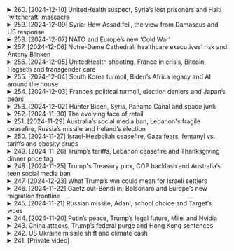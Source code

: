 <details>
<summary>260. [2024-12-10] UnitedHealth suspect, Syria’s lost prisoners and Haiti 'witchcraft' massacre</summary><br>

<a href="https://www.youtube.com/watch?v=_9cU-sRh6wg" target="_blank">
    <img src="https://img.youtube.com/vi/_9cU-sRh6wg/maxresdefault.jpg" 
        alt="[Youtube]" width="200">
</a>

# UnitedHealth suspect, Syria’s lost prisoners and Haiti 'witchcraft' massacre

### 1. **美國記者Austin Tice的最新動向**
   - 美國官員正在努力查明被俘12年的記者的下落。
   - 尚未有進一步的具體信息公開。

---

### 2. **敘利亞巴爾扎 prison 的解放**
   - 在敘利亞政府倒臺後，大量囚犯獲釋。
   - 家屬和.activists正在搜尋文檔以尋找失蹤親人的記錄。
   - 盧安防_worker們破壞牆壁和地板，尋找可能的隱藏牢房。
   - 很多囚犯身心健康狀況惡化，且文檔散失可能影響司法進展。

---

### 3. **以色列在敘利亞邊境的軍事行動**
   - 有報導稱以色列軍隊進入敘利亞16英裏範圍內。
   - 敘利亞政府否認此指控。
   - 此事件或與之前的空襲行動有關。

---

### 4. **海地Cite Soleil的暴力事件**
   - 本週末發生了針對貧民窟居民的大規模殺戮，已導致數百人死亡。
   - 暴力疑似由gang leader Monel Miko Felix指使，因其兒子病情惡化而針對巫師社區。
   - 第一批遇害者數量約為50人，第二批則是在其子病逝後增加的報復殺戮。
   - Miko Felix據稱與海地臭名昭著的黑手黨Jimmy "Barbecue" Champagne有淵源。

---

### 5. **Google在量子計算領域的突破**
   - Google聲稱已解決下一代芯片的量子計算挑戰，耗時僅5分鐘。
   - 相比之下， classical computer需耗費超過宇宙歷史時間完成相同任務。

---

### 6. **記者Austin Tice案件的最新進展**
   - 美國政府正在調查其在敘利亞被扣押的情況。
   - 具體下落尚未公開。

---

### 7. **海地犯罪問題的背景分析**
   - Cite Soleil貧民窟居民長期受到gang控制，連通訊工具使用受限。
   - Miko Felix以其殘酷手段和對Cite Soleil的控制而聞名。
</details>

<details>
<summary>259. [2024-12-09] Syria: How Assad fell, the view from Damascus and US response</summary><br>

<a href="https://www.youtube.com/watch?v=TjJ2RYgGPFY" target="_blank">
    <img src="https://img.youtube.com/vi/TjJ2RYgGPFY/maxresdefault.jpg" 
        alt="[Youtube]" width="200">
</a>

# Syria: How Assad fell, the view from Damascus and US response

### 總覽
- **時間與地點**：2023年12月9日，R's World News節目報道。
- **主持人**：Tara Oaks。
- **主要內容**：
  - **敘利亞局勢**：叛軍.advance導致敍利亞政府倒臺，阿薩德家族五十年統治終結。
  - **國際反應**：美國及盟友的應對策略，包括在東敘利亞的900名美軍 troop動向。
  - **其他熱點**：南韓、臺灣、烏俄局勢等。

### 叛軍.advance與敘利亞政局
- **叛軍進展**：主要叛軍集團成功推翻阿薩德政府，導致其家族五十年的統治終結。
- **國際視野**：
  - **美國立場**：拜登政府對是否介入敘利亞 internals持保留態度，目前無意撤離東敘利亞的900名美軍。
  - **未來挑戰**：特朗普上任後可能採取「不幹涉」政策，但屆時或面對不同意見。

### 國際與地緣政治
- **南韓情勢**：尹錫悅因彈劾案被禁止出境，面臨辭職壓力。
- **臺灣動態**：因中國增兵，臺灣提升戒備級別，預計將進行新一輪軍演。
- **烏俄局勢**：特朗普在巴黎會晤澤連斯基後，呼籲立即停火並展開談判。

### 經濟與市場反應
- **油市反應**：
  - 油價小幅上漲，主因敘利亞政變的 geopolitical 風險。
  - 上漲受限於2025年 weak demand 展望、沙特阿拉伯 price reductions 及 OPEC+ 產量削減延期。

### 其他重大事件
- **法律訴訟**：Jay-Z被控涉嫌性侵，當事人已否認指控，稱為原告律師的敲詐企圖。
- **氣候問題**：2023年將是人類記錄以來最熱一年，極高溫預計持續至2025年初。

### 總結
R's World News節目報導了多個熱點話題，包括敘利亞政變、國際局勢、經濟市場反應及其他重大事件。
</details>

<details>
<summary>258. [2024-12-07] NATO and Europe’s new ‘Cold War’</summary><br>

<a href="https://www.youtube.com/watch?v=J2CShJTHz5s" target="_blank">
    <img src="https://img.youtube.com/vi/J2CShJTHz5s/maxresdefault.jpg" 
        alt="[Youtube]" width="200">
</a>

# NATO and Europe’s new ‘Cold War’

### 1. 新冷戰的來臨  
- 近期討論熱點集中在新冷戰的到來，俄羅斯和西方國家的對抗加劇。  
- 軍事、心理戰、情報活動等多方面壓力增加，讓人回憶起20世紀80年代的冷戰氛圍。  

### 2. 軍事威脅升級  
- 俄羅斯展示了包括**伊斯坎德爾（Oarsnik）**飛彈在內的軍事能力，對 NATO 的防空系統構成挑戰。  
- 前蘇聯國家如波蘭和德國的空防系統存在漏洞，顯示 NATO 在面對_PEER/adversary_時的能力不足。  

### 3. NATO 軍事準備不足  
- 多數 NATO 成員國在冷戰後削減軍備，導致防空能力下降。  
- 德國等國家雖然訂購 Patriot 防空系統，但交付時間 lengthy，無法立即提升防禦力。  

### 4. 民眾防護措施的匱乏  
- 多數城市缺乏 sirens 等基本防護設施，警告系統可能在戰時失效。  
- 追問是否具備足夠的避難空間和應急方案，凸顯民眾對未來-war 的擔憂。  

### 5. 歷史與現實的對比  
- 冷戰後 década 多數 NATO 成員鬆懈防禦，認為俄羅斯不再構成existential威脅。  
- 2022年俄羅斯入侵烏克蘭促使 NATO 需要重新評估並提升軍事能力。  

### 6. 情報與心理戰的挑戰  
- 俄羅斯利用情報活動、網路攻擊和心理戰對西方國家施加壓力。  
- 次級冷戰氛圍中，信息不透明和敵意行動使局勢更加緊張。  

### 7. 歷史背景與當前局勢  
- 將當前情勢與20世紀80年代的冷戰相比擬，認為當下局勢甚至更為「熱烈」。  
- 經濟、軍事和政治多方面對抗加劇，使新冷戰形勢更加複雜化。  

### 8. 多邊組織的挑戰  
- 歷史上的arms control treaties（如INF條約）崩解，顯示國際關係脆弱性。  
- NATO 成員之間在軍事準備和戰略觀上存在分歧，影響集體防禦能力。
</details>

<details>
<summary>257. [2024-12-06] Notre-Dame Cathedral, healthcare executives’ risk and Antony Blinken</summary><br>

<a href="https://www.youtube.com/watch?v=Umu2Pp9us5E" target="_blank">
    <img src="https://img.youtube.com/vi/Umu2Pp9us5E/maxresdefault.jpg" 
        alt="[Youtube]" width="200">
</a>

# Notre-Dame Cathedral, healthcare executives’ risk and Antony Blinken

### 文章要點整理

#### 1. **以色列-巴勒斯坦衝突**
- 美國.Secretary Antony Blinken 表示，他承認自己在任內為結束以色列和巴勒斯坦的暴力衝突做出了最大努力。
- 他強調目前焦點是盡快結束加沙地帶的苦難，並防止類似10月7日的悲劇重演。
- Blinken 面臨來自Palestinian示威者的壓力，被批評為「加沙屠夫」。

#### 2. **自由貿易協定**
- 歐盟、南美Mercosur blocks 和澳大利亞預計將宣布達成_Free Trade Agreement_，涉及超過7億人口的市場。
- 經濟學家估計該協議每年可消除近50億美元的關稅。
- 但歐洲農民表示反對，擔心廉價的南美農產品湧入。

#### 3. **美國外交交接**
- Blinken 出席了他的最後一場NATO會議，準備將職責移交給特朗普政府。
- 他強調希望讓接任者「即插即用」，以確保政策連續性。
- Blinken 表示不會評論特朗普政府對烏克蘭的政策，只關注移交最強大的外交工具。

#### 4. **以色列政策爭議**
- Blinken 成為喬拜登政府的伊斯蘭政策代言人，經常遭受Palestinian支持者的抗議。
- 他在聽證會上遭遇圍堵，被批評「屠殺加沙」。
- 其外交努力受到質疑，但強調將焦點放在化解衝突而非政治辯論。

#### 5. ** Podcast 推薦**
- 本週末推薦收聽特別節目《北約未來風險》，探討歐洲對俄羅斯侵略的戒備心理。
- 該節目明日上線，可在各主流播客平臺收聽。

---

### 總結
本文圍繞Blinken外交政策、自由貿易協定、中東衝突等焦點展開，強調關鍵人物的職責移交和國際關係的複雜性。
</details>

<details>
<summary>256. [2024-12-05] UnitedHealth shooting, France in crisis, Bitcoin, Hegseth and transgender care</summary><br>

<a href="https://www.youtube.com/watch?v=-Cs4O6uoolg" target="_blank">
    <img src="https://img.youtube.com/vi/-Cs4O6uoolg/maxresdefault.jpg" 
        alt="[Youtube]" width="200">
</a>

# UnitedHealth shooting, France in crisis, Bitcoin, Hegseth and transgender care

# 每日新聞要點

## 國際新聞

### 美國國防部人選面臨質疑  
- **彼得·赫格蒂**（Pete Hegseth）被提名爲美國國防部領導人，但因個人和職業生活的指控受到國會關注。  
  - 報道稱他存在酗酒問題、對女性的待遇不當以及可能的資金 misuse。  
  - 赫格蒂在採訪中否認有飲酒問題，並承諾若獲任命將不會在任內飲酒。  

### 司法部門關注性別認同醫療政策  
- **美國最高法院**聽取了關于田納西州禁止爲18歲以下 transgender 個人提供變性醫療服務的法律（SB1）的辯論。  
  - 法院傾向於支持該禁令，認爲其符合憲法中的平等保護條款，並強調各州有權保護公民健康。  
  - 反對者認爲該法律歧視 trans 性別羣體，舉例指出允許男孩使用 puberty blockers 來延緩發育，卻禁止女孩使用同類藥物。  

## 商業與科技

### 中國調整出口策略應對歐盟法規  
- **中國汽車製造商**轉向生產 hybrid 車輛，以規避歐盟對純電動車的關稅政策。  
  - 歐盟的電動車輛關稅不適用於混合動力車，此舉被視爲中國在歐洲市場的一項戰略調整。  

## 政治與法律

### 美國證券交易委員會人事變動引發關注  
- **加裏·詹迪爾**（Gary Gensler）作爲現任 SEC 主席因對加密貨幣行業的嚴格監管而備受批評。  
  - 唐納德·特朗普提名的接任者**保羅·阿勒託**（Paul Althoff）被認爲是對加密貨幣持支持態度的人物，這與現行政策形成鮮明對比。  

## 其他新聞

### 每日推薦閱讀  
- 推薦閱讀關於中國在歐洲市場轉向 hybrid 車輛的報道，並建議收聽《Reuters Econ World Podcast》以深入了解電動汽車電池的相關話題。  

---

以上爲今日主要新聞要點，如需獲取更多詳細信息，請訪問 reuters.com 或 Reuters 應用程序。
</details>

<details>
<summary>255. [2024-12-04] South Korea turmoil, Biden’s Africa legacy and AI around the house</summary><br>

<a href="https://www.youtube.com/watch?v=RP6IB9DD-CA" target="_blank">
    <img src="https://img.youtube.com/vi/RP6IB9DD-CA/maxresdefault.jpg" 
        alt="[Youtube]" width="200">
</a>

# South Korea turmoil, Biden’s Africa legacy and AI around the house

# 每日新聞摘要（日期：2024年1月3日）

## 一、國際政治與外交

### 1. 美中關係：  
美國禁止出口關鍵軍用礦物質給中國，包括鎵、鍺和石墨等，這些材料用於半導體、紅外技術及電動汽車電池等領域。此舉是對中國芯片產業限制的進一步升級。

### 2. 非洲政策：  
拜登總統完成對撒哈拉以南非洲地區的首次訪問，旨在加強與非洲國家的經濟聯繫，並展示美國對該地區的承諾。重點包括推動橫貫非洲大陸的鐵路走廊項目，以促進關鍵礦產資源的出口。

## 二、科技發展

### 1. 人工智能與機器人技術：  
- 挪威一家公司推出名爲「Neo」的AI人形機器人，初期應用於家庭清潔和日常事務，未來可能具備提供陪伴及遠程訪問功能。
- 特斯拉首席執行官馬斯克預計，到2040年全球將有100億臺人形機器人，包括特斯拉的Optimus。

## 三、經濟與貿易

### 1. 中國經濟影響：  
中國在非洲的基礎設施投資面臨美國競爭。拜登政府通過鐵路項目等大型計劃，試圖削弱中國在非洲的影響。

## 四、軍事動態

### 1. 中東局勢：  
以色列與阿拉伯國家關係持續緊張，特別是在也門和敘利亞等地的影響力爭奪中，地區穩定受到威脅。

## 五、能源與環境

### 1. 可再生能源：  
美國推動非洲鐵路項目不僅關乎經濟合作，還涉及將非洲豐富的礦產資源用於清潔能源技術的發展，以支持全球綠色轉型。
</details>

<details>
<summary>254. [2024-12-03] France’s political turmoil, election deniers and Japan’s bears</summary><br>

<a href="https://www.youtube.com/watch?v=I--DiHWCGAI" target="_blank">
    <img src="https://img.youtube.com/vi/I--DiHWCGAI/maxresdefault.jpg" 
        alt="[Youtube]" width="200">
</a>

# France’s political turmoil, election deniers and Japan’s bears

### 小節 1: 美國政治動向

- **喬·拜登總統宣布提名託尼·霍恩為新任駐澳大使**  
  - 託尼·霍恩目前擔任美國貿易代表，若提名獲得 confirmation，他將接替已退休的 Марио·阿rosseh。
  - 此人事變動將影響美澳 trade relations 和 regional diplomacy。

- **共和黨批評拜登政府對烏克蘭戰爭的處理**  
  - 共和黨成員強調美國 aid to Ukraine 的速度和規模不夠，並呼籲更 aggressive 的行動。
  - 這些批評可能加劇國內政治對峙，並影響美歐關係。

### 小節 2: 國際 Relations

- **俄羅斯總統弗拉基米爾·普京訪問埃及**  
  - 主要議題包括討論烏克蘭戰爭、能源合作和糧食安全。
  - 此訪問旨在強化雙邊 ties，並探索在能源和農業領域的合作機會。

### 小節 3: 經濟與金融

- **美聯儲宣布加息以應對通脹**  
  - 利率上調將影響房貸、信貸和其他貸款利率，可能抑制消費支出。
  - 此舉旨在控制通脹，但可能會影響經濟 growth。

### 小節 4: 科技與創新

- **OpenAI 推出新語言模型 GPT-5**  
  - 新模型在自然 language processing 和生成能力上有顯著提升。
  - 預期將推動 artificial intelligence 在各行業的應用，並可能顛覆現有產業模式。

### 小節 5: 社會與文化

- **洛杉磯宣布將建넜大橋連接聖塔莫尼卡和南灣**  
  - 此項基礎設施計劃旨在緩解交通 congestion 和促進 regional development。
  - 項目預計耗資數十億美元，將創造大量就業機會。

### 小節 6: 環境與能源

- **聯合國氣候峯會在巴黎召開**  
  - 各國代表討論如何加速向可再生能源轉型並削減碳排放。
  - 峯會將制定新的 climate action targets，以應對全球暖化挑戰。

### 小節 7: 公共衛生

- **世界衛生組織宣布新冠疫情仍為國際關注的Public Health Emergency**  
  - 此決定將影響各國的防疫措施和旅行限制。
  - 主要原因是新變異株的出現和部分地區疫苗覆蓋率不足。

### 小節 8: 教育與科技

- **教育部推出全國統一的數位學習平臺**  
  - 平臺將提供線上課程、資源和測評，旨在提升教育 accessibility 和 quality。
  - 項目預計惠及數百萬學生，並促進教育 equity。

### 小節 9: 法律與政策

- **最高法院裁定州政府可限制槍支法規**  
  - 此裁決將影響各州的 gun control laws，可能導致更多松綁措施。
  - 反對者擔心此舉會增加槍支暴力，支持者則強調州權。

### 小節 10: 運輸與инфраструктура

- **拜登政府宣布投資500億美元於國家鐵路網現代化**  
  - 此項計劃將改善貨物運輸和 passenger service。
  - 項目預計創造超過20萬個就業機會，並提振 regional economies.

### 小節 11: 科技與安全

- **美國通訊公司宣布推出5G網路**  
  - 新網路將提供更快的上網速度和更可靠的連接。
  - 預期將推動智慧城市、物聯網和自動駕駛技術的發展。
</details>

<details>
<summary>253. [2024-12-02] Hunter Biden, Syria, Panama Canal and space junk</summary><br>

<a href="https://www.youtube.com/watch?v=TeXBk1gc0dg" target="_blank">
    <img src="https://img.youtube.com/vi/TeXBk1gc0dg/maxresdefault.jpg" 
        alt="[Youtube]" width="200">
</a>

# Hunter Biden, Syria, Panama Canal and space junk

### 文章要點整理

#### 1. 中美科技競爭
- **半導體產業**：美國政府限制對華芯片出口，影響全球半導體供應鏈。
- **太空探索**：SpaceX星鏈計劃在低地球軌道部署大量衛星，引發 congestion 和 collision 風險。
- **人工智能**：中美在AI領域的競爭加劇，影響科技生態平衡。

#### 2. 臺灣政治局勢
- **民進黨政策**：民進黨政府推行「臺獨」路線，挑釁大陸紅線。
- **國際支持**：部分國家對臺灣軍事支持增加，引發地區緊張。
- **選舉影響**：九合一選舉結果或改變臺灣政治格局。

#### 3. 中東局勢
- **伊朗核談判**：伊核談判僵局持續，地緣政治風險升級。
- **以色列行動**：以色列空襲敘利亞和黎巴嫩，地區衝突加劇。
- **石油市場**：中東地緣政治 instability 影響全球油價。

#### 4. 氣候變化
- **聯合國會議**：氣候峯會呼籲全球合作，但進展有限。
- **可再生能源**：多國增加可再生能源投資，減緩氣候變化。
- **災害影響**：極端天氣事件增多，需加強應對措施。

#### 5. 全球經濟
- **美債影響**：美債收益率上漲影響全球金融市場。
- **通脹壓力**：多國面臨高通脀和加息壓力。
- **貿易流動**：全球供應鏈瓶頸持續影響貿易流量。

#### 6. 科技創新
- **人工智慧**：AI技術快速發展，引發倫理和隱私爭議。
- **生物科技**：基因編輯和精準醫療取得進展。
- **量子computing**：量子計算研究突破，改變未來科技格局。

#### 7. 國內政策
- **經濟措施**：政府推出新的減稅和補貼政策刺激經濟。
- **教育改革**：教育體制改革試行，提升教育質量。
- **環保政策**：加強環境保護政策，推進綠色發展。

#### 8. 文化與生活方式
- **飲食文化**：日本清酒被列入世界非物質文化遺產，提升國際知名度。
- **健康趨勢**：健康管理APP和智能穿戴設備普及，改變生活習慣。
- **旅遊市場**：受疫情影響，全球旅遊市場恢復緩慢。

#### 9. 社會問題
- **貧富差距**：全球貧富差距加大，引發社會不滿。
- **移民潮**：歐洲國家面臨大量非法移民壓力。
- **犯罪問題**：城市犯罪率上升，需加強治安措施。

#### 10. 科技與環境
- **可再生能源**：多國增加太陽能、風能等可再生能源投資。
- **環保技術**：環保科技創新助力減污和資源循環利用。
- **氣候變化適應**：城市和國家加強對氣候變化的適應能力。
</details>

<details>
<summary>252. [2024-11-30] The evolving face of retail</summary><br>

<a href="https://www.youtube.com/watch?v=yN5dznPp5g8" target="_blank">
    <img src="https://img.youtube.com/vi/yN5dznPp5g8/maxresdefault.jpg" 
        alt="[Youtube]" width="200">
</a>

# The evolving face of retail

### 重點整理

#### 1. 零售業趨勢分析
- **消費者行爲變化**：零售業正在經歷快速變化，消費者行爲和偏好不斷調整。
- **全球貿易政策影響**：特朗普的關稅政策對供應鏈布局產生重大影響，促使企業轉向近岸外包（Near Shoring）。

#### 2. 供應鏈策略調整
- **近岸外包趨勢**：大型零售商如沃爾瑪和塔吉特正在減少對中國等遠shore地區的依賴，轉而選擇印度、巴基斯坦、孟加拉國及墨西哥等地。
- **複雜性挑戰**：全球化導致的複雜供應鏈使得脫離某些關鍵生產地變得困難且成本高昂。

#### 3. 貿易政策與關稅影響
- **特朗普關稅威脅**：零售商對潛在的新關稅表示擔憂，可能進一步推動產品價格上漲。
- **DOMNode閾值影響**：價值低於800美元的商品可能享有貿易豁免，這爲小型企業提供了靈活性。

#### 4. 消費者應對策略
- **節儉購物建議**：鑑於未來幾年可能的價格上漲，建議消費者提前規劃 holiday shopping 清單，儲備必需品。

#### 5. 可持續時尚與轉售市場
- **轉售市場的興起**：在線轉售平臺的普及使購買二手商品變得更爲便捷和流行，尤其在服裝領域。
- **快時尚品牌的響應**：許多快時尚品牌已推出自家的轉售平臺，以適應循環經濟的趨勢。

#### 6. 零售業未來展望
- **觀察重點**：
  - 貿易政策與關稅對假日購物的影響。
  - 轉售市場的持續增長及其對傳統零售業的衝擊。
  - 全球供應鏈的進一步調整和優化。
</details>

<details>
<summary>251. [2024-11-29] Australia’s social media ban, Lebanon's fragile ceasefire, Russia’s missile and Ireland’s election</summary><br>

<a href="https://www.youtube.com/watch?v=VVKKnWXoMxY" target="_blank">
    <img src="https://img.youtube.com/vi/VVKKnWXoMxY/maxresdefault.jpg" 
        alt="[Youtube]" width="200">
</a>

# Australia’s social media ban, Lebanon's fragile ceasefire, Russia’s missile and Ireland’s election

### 總覽
本文涵蓋了多個不同主題的新聞與事件更新，涉及政治、經濟、娛樂和科技等領域。

---

### 1. 政治與政府動態
- **南韓音樂產業糾紛**  
  - 南韓最大的音樂廠牌HYBE股價受挫，跌幅達7%，原因是旗下女團NEW Jeans宣布與該公司解約。這在業界屬於罕見事件，因通常藝人簽約期限較長且條款嚴格。
  - HYBE為多個頂級歌手和樂團提供支持，包括 BTS。

- **愛爾蘭政情**  
  - 愛爾蘭的選情顯示出與其他西方民主國家不同的趨勢， opinion polls 預示執政的中右翼政黨可能成功連任。
  - 與其他國家相比，愛爾蘭政府在公共財政上具備較大的 flexibility，實施了多項補貼和津貼政策以應對生活成本上升，這有助於平息選民不滿。

---

### 2. 經濟與市場動態
- **南韓股市震盪**  
  - HYBE股價大跌7%，反映了市場對該公司的未來前景的擔憂，特別是其核心藝人可能不再使用該品牌名稱。

- **美國經濟展望**  
  - 文章提及即將上任的新總統唐納德·特朗普，探討了其任內的物價走勢。具體內容可在Reuters Podcast中找到。

---

### 3. 文化與娛樂
- **K-pop 組合動向**  
  - NEW Jeans宣布與HYBE解約，並考慮不再使用バンド名稱。此決定可能引發法律糾紛。
  - 據悉，該組合計劃於明年發布新作品。

- **紐約 Macy's 謝恩巡遊**  
  - 文章推薦了Macy's 第98屆感恩節巡遊的精彩回顧，提供了照片和報導連結。

---

### 4. 科技與創新
- **俄羅斯武裝部隊的軍事科技**  
  - 俄羅斯總統普京展示了新型導彈系統，並舉辦了新聞發布會。此行動被認為是該武器嚇阻能力的展示。
  - 儘管該武器的成本高昂，但目前尚不清楚其具體破壞力。

---

### 5. 芸術與文化活動
- **紐約 Macy's 巡遊**  
  - 文章提及Macy's 謝恩巡遊的熱鬧場面，並附上了相關報導和圖片連結。
  - 推薦此內容以延續節日氛圍。

---

### 總結
本文提供了多個領域的新聞簡報，涵蓋了政治、經濟、娛樂和科技等主題。內容客觀且正式，適合用於ニュース要約或進一步研究。
</details>

<details>
<summary>250. [2024-11-27] Israel-Hezbollah ceasefire, Gaza fears, fentanyl vs. tariffs and obesity drugs</summary><br>

<a href="https://www.youtube.com/watch?v=0Cew-3myUX0" target="_blank">
    <img src="https://img.youtube.com/vi/0Cew-3myUX0/maxresdefault.jpg" 
        alt="[Youtube]" width="200">
</a>

# Israel-Hezbollah ceasefire, Gaza fears, fentanyl vs. tariffs and obesity drugs

### 中文翻譯及整理

#### 小節一：美國擴展 Medicare 和 Medicaid 覆蓋範圍至抗肥胖藥物
- **提案內容**：
  - 美國總統喬·拜登提出將 Medicare 和 Medicaid 的覆蓋範圍擴大，涵蓋抗肥胖症藥物（如 OIC wovi 和 Manjaro）。
  - 目前 Medicare 只承保因其他疾病導致肥胖的人士使用此類藥物，此次提案則允許純粹為治療肥胖症而使用這些藥物。

- **影響及考量**：
  - 提案將使數百萬美國人更容易負擔得起這些昂貴的 GLP1 藥物。
  - 短期內政府將承擔更多開支，但長期來看可減少糖尿病和心血管疾病等並發症的醫療支出。

- **未來挑戰**：
  - 此規則需等到 2026 年才會正式實施，並需獲得特朗普 administración 的批准。
  - 網路電視名人馬哈德·阿扎爾（Mahmoud Azar）可能被任命為 Medicare 和 Medicaid 服務中心的管理員。

#### 小節二：投資者注目美國經濟數據
- **即將發布的重要數據**：
  - 失業率數據。
  - GDP 走勢。
  - 通脹數據（最受歡迎的焦點）。

- **市場預期**：
  - 投資者期待從這些數據中找到美聯儲在 12 月可能降息的線索。
  - 當前市場預測將會有 0.25 個基點的降息空間，但美聯儲內部對此存在分歧。

- **專家觀點**：
  - 黑石集團債券業務負責人裏克·瑞爾（Rick Rieder）將在Reuters 的 podcast 中探討通脹前景和特朗普任期內的經濟展望。

#### 小節三：其他國際新聞
- **印度和巴基斯坦的空氣汙染問題**：
  - 近期南亞城市拉賈斯坦遭遇了五年來最嚴重的空氣汙染情況，引發公眾對環境健康問題的關注。
</details>

<details>
<summary>249. [2024-11-26] Trump’s tariffs, Lebanon ceasefire and Thanksgiving dinner price tag</summary><br>

<a href="https://www.youtube.com/watch?v=uiYO4aejI68" target="_blank">
    <img src="https://img.youtube.com/vi/uiYO4aejI68/maxresdefault.jpg" 
        alt="[Youtube]" width="200">
</a>

# Trump’s tariffs, Lebanon ceasefire and Thanksgiving dinner price tag

### 1. 美國政治與文化：pardoning turkeys  
- **總統赦免火雞 tradition**: 美國總統喬·拜登參與了pardoning turkeys的傳統活動， pardoned 潔西和布洛瑟姆兩隻火雞，為其感恩節前夕的傳統儀式。  
- **象徵意義**: 這一傳統象徵著對生命的尊重和美國文化的特有習俗。  

### 2. 中東局勢：黎巴嫩停火協議談判  
- **談判進展**: 美國總統喬·拜登和法國總統艾曼努瓦· Макрон 被報導將在數天內宣布黎巴嫩停火協議，但具體條款仍有待最終敲定。  
- **主要條件**: 協議草案要求海卡武裝力量撤出與以色列邊界接壤的地區，並由黎巴嫩武裝部隊進駐該地；以色列則需撤出其在黎巴嫩南部的存在。  
- **挑戰**: 以色列希望保留進入南黎巴嫩打擊海卡目標的權利，這一點被黎巴嫩方面視為主權問題，談判進展困難重重。  

### 3. 食品價格：感恩節餐費  
- **價格走勢**: 根據美國農業局 federation 的數據，今年感恩節10人聚會的平均開支約為58美元，較去年有所下降，但仍比疫情前高出近20%。  
- ** turkey 消耗下滑**: 火雞消費量下降，可能反映通脹背景下消費者更換其他肉類的現象。  
- **食品漲幅**: 雖然蔬菜和乳製品價格下跌，但即食感恩節食物（如速食麵包、火腿餡）價格上漲，整體費用仍居高不下。  

### 4. 其他國際事項：北韓武器擴充  
- **導彈生產線擴建**: 根據美國智囊團的研究報告，朝鮮正在擴展其二月十一日工廠的短程導彈組裝能力，該工廠被指為俄羅斯在烏克蘭使用的導彈供應源。  
- **中俄否認合作**: 朝鮮和俄羅斯均否認向烏克蘭提供武器，但國際社會對其軍事擴張保持高度警惕。  
- **地區影響**: 此舉可能加劇朝鮮半島局勢緊張，並對東北亞安全形勢構成挑戰。
</details>

<details>
<summary>248. [2024-11-25] Trump's Treasury pick, COP backlash and Australia’s teen social media ban</summary><br>

<a href="https://www.youtube.com/watch?v=PK5OeBPqhJM" target="_blank">
    <img src="https://img.youtube.com/vi/PK5OeBPqhJM/maxresdefault.jpg" 
        alt="[Youtube]" width="200">
</a>

# Trump's Treasury pick, COP backlash and Australia’s teen social media ban

### 文章重點整理：

#### 1. **COP29氣候峯會閉幕**
- **決議內容**：同意於2035年前每年籌集至少3000億美元資金，用於幫助發展中國家應對氣候變化。此金額取代了此前的1000億美元目標。
- **各方反應**：
  - 部分代表讚賞該協議，但也有不少國家批評其不足，特別是最貧窮國家和小島國，認為富裕國家援助力度不足且諮詢過程不夠透明。

#### 2. **澳洲社交媒體禁令**
- **政策內容**：政府擬禁止16歲以下未成年人使用TikTok、Snapchat等社交平臺。法案通過後有一年過渡期。
- **執行情況**：
  - 可能的驗證方式包括上傳身份證明文件、銀行賬戶核實或臉部掃描。
- **批評聲音**：
  - 隱私權顧慮：擔心數據被濫用。
  - 影響兒童權益：反對者認為此禁令可能剝奪兒童接觸網路的機會。

#### 3. **特朗普家族動向**
- **核心人物**：唐納德·特朗普長子小唐@protocol在父親籌建 Cabinets 時，積極尋覓擁護反 establishment 思想的人選，包括經濟保護主義政策和對特朗普父親的絕對忠誠。
- **影響力提升**：小唐已成為特朗普家族中最具影響力的人物，在人事任命上發揮重要作用。

#### 4. **其他國際事項**
- **莫斯科峯會**：
  - 澳大利亞提出禁止未成年人使用特定社交媒體平臺，引發各界討論。
- **氣候 Financing 協議**：富裕國家的承諾被批為不足，導致貧窮國家的抗議。

#### 總結：
以上事件反映了當前國際政治、經濟和社會政策的多方面挑戰與反應。
</details>

<details>
<summary>247. [2024-12-23] What Trump’s win could mean for Israeli settlers </summary><br>

<a href="https://www.youtube.com/watch?v=kA_Wgl0D2kg" target="_blank">
    <img src="https://img.youtube.com/vi/kA_Wgl0D2kg/maxresdefault.jpg" 
        alt="[Youtube]" width="200">
</a>

# What Trump’s win could mean for Israeli settlers 

### 小結論整理

#### 1. 美國政府對以色列的支持與政策方向 
- **特朗普的政策**：特朗普 administration 提供了對以色列的堅定支持，特別是在定居點問題上。
- **拜登 administration 的立場**：儘管存在 rhetoric 和 tension，拜登 administration 仍保持對以色列的基本支持。

#### 2. 中東和平努力的挑戰 
- **兩國方案的接受度**：以色列政治光譜中鮮少有人支持「兩國方案」，且最近事件（如10月7日）進一步削弱了其可行性。
- **國際社會的角色**：國際.community 看重兩國方案作為穩定地區的途徑，但進展有限。

#### 3. 特朗普第二任期的可能性 
- **政策不確定性**：特朗普被認為是 unpredictable，可能在中東問題上採取不同路線。
- **和平貽者的形象**：特朗普希望在歷史書寫中佔據和平貽者的角色，特別是在促成沙烏地阿拉伯和以色列 normalization 上。

#### 4. 設tlement 運動的影響力 
- **支持定居點的官員**：特朗普政府中有不少人支持以色列定居點，但最終政策仍需總統拍板。
- **Netanyahu 的野心**：以色列總理亞丁．內塔罕鐸可能因特朗普的支持而擴大其地區行動。

#### 5. 中東局勢的區域影響 
- **暴力與不穩定的風險**：國際社會擔心中東衝突昇級，影響鄰近國家。
- **歐洲國家的立場**：部份European States支持Palestinian State 的建構，但 radicalMuslim 國家則持反對態度。

#### 6. 未來展望 
- **特朗普的抉擇**：Trump 可能會在第二任期中施加壓力，促使 Netanyahu 控制其 region 襃展。
- **和平與衝突的不確定性**：中東和平的前景依舊不明朗，主要取決於美國政府的政策方向和 regional 領袖的抉擇。
</details>

<details>
<summary>246. [2024-11-22] Gaetz out-Bondi in, Bolsonaro and Europe’s new migration frontline</summary><br>

<a href="https://www.youtube.com/watch?v=uhWLNc6fFDk" target="_blank">
    <img src="https://img.youtube.com/vi/uhWLNc6fFDk/maxresdefault.jpg" 
        alt="[Youtube]" width="200">
</a>

# Gaetz out-Bondi in, Bolsonaro and Europe’s new migration frontline

### 1. **政治與法律案件**
   - **巴西前總統博索納羅被指控涉嫌政變**：巴西警方指控博索納羅及其部分內閣大臣在2022年大選後密謀政變，以企圖非法掌權。此指控基於對其任內事件的兩年調查，包括2023年初支持者在首都爆發的騷亂。
   - **案件影響**：博索納羅已失去至2030年的 electoral rights，但其盟友曾寄望他能如美國特朗普般復甦政治生涯。此指控使其重返政壇之路更加困難。

### 2. **移民潮與歐洲ResponseType**
   - **加那利羣島移民危機**：西班牙的加那利羣島今年迎來了 nearly twice其人口的移民湧入，主要來自西非國家如馬利、塞agal和摩洛哥。此情況對當地醫療資源及社會服務造成極大壓力。
   - **歐洲移民趨勢**：
     - 中央地中海仍是最主要的非法移民路線，但今年到意大利的移民數量卻下降了超過60%。
     - 相比之下，加那利羣島的移入境人數增加了23%，成為新的焦點。
   - **西班牙的政策反應**：西班牙政府雖歷史以來對非法移民持較開放態度，但目前正努力加大 deportation力度，並與西非國家合作，以期控制邊境並減少移民船隻抵達該地區。

### 3. **文化與飲食**
   - **英國傳統食品「派和薯泥」的保護運動**：東倫敦的Cockney特色食物「派和薯泥」正致力爭取特殊保護地位。此美食傳統上以河鱒魚為餡，現多改用碎肉或牛肉，並搭配parsley liquor醬汁。
   - **文化意義**：此運動旨在保護地方飲食文化的多樣性與歷史 heritage。

### 4. **科技與媒體**
   - **未提及具體信息**。

### 5. **全球政治動向**
   - **美國前總統特朗普的法律案件**：特朗普近期因法律問題而受注目，其復出政壇的可能性激發了盟友的信心。
   - **巴西 Bolsonaro 的政治困境**：其被指控涉嫌政變，進一步削弱了其政治前途。

### 6. **社會與人道主義**
   - **移民壓力下的醫療資源**：加那利羣島的醫療工作者奮力救助來自危險航程的移民，展現了高度的職業精神。然而，大量湧入的人口對當地社區造成了挑戰。
   - **移民背後的原因**：許多移民因家園的暴力與貧困離開，如一名從馬利來的男子透露他為逃避戰亂而留下妻子，並在歐洲尋求新生活。

### 7. **環境與氣候**
   - **未提及具體信息**。
</details>

<details>
<summary>245. [2024-11-21] Russian missile, Adani, school choice and Target’s woes</summary><br>

<a href="https://www.youtube.com/watch?v=WlI8xZ2QoiU" target="_blank">
    <img src="https://img.youtube.com/vi/WlI8xZ2QoiU/maxresdefault.jpg" 
        alt="[Youtube]" width="200">
</a>

# Russian missile, Adani, school choice and Target’s woes

### 1. 地區衝突與國際關係
- **俄羅斯與烏克蘭戰事**：俄羅斯在烏克蘭的行動持續，引發國際關注與制裁。
- **美中 relations**：美國對中國的科技限制和貿易政策繼續影響全球市場。

### 2. 政治動態
- **美國教育改革**：
  - 塞琳娜·麥卡梅恩被提名人選為教育部長，擬推行政策增加私立學校選擇。
  - 學校-choice計劃將提供稅收優惠，預計覆蓋60萬名學生。

### 3. 經濟與市場
- **美國零售業挑戰**：
  - 目標電子商務面臨來自沃爾瑪等競爭對手的壓力，節假日銷售額可能受影響。
- **印度經濟增長**：印度央行調高2024財政年度GDP增速至5.9%，顯示經濟復甦。

### 4. 科技與創新
- **人工智慧（AI）**：
  - 興趣點：Carmel Crims探討人類如何與AI共存，強調科技的未來發展。
  
### 5. 其他重要新聞
- **德國政治回憶錄**：
  - 安格拉·默克爾的回憶錄《Merkel: A Life》即將出版，披露其處理國際事務的手法。

---

### 總結：
本文整理了多個國家的重大事件與政策動向，涵蓋地緣政治、經濟挑戰、教育改革和科技發展等方面。從俄羅斯的烏克蘭行動到美國的教育政策，以及印度的經濟展望，這些內容提供了全球最新動態的概覽。
</details>

<details>
<summary>244. [2024-11-20] Putin’s peace, Trump’s legal future, Milei and Nvidia</summary><br>

<a href="https://www.youtube.com/watch?v=-essPiLpY-Y" target="_blank">
    <img src="https://img.youtube.com/vi/-essPiLpY-Y/maxresdefault.jpg" 
        alt="[Youtube]" width="200">
</a>

# Putin’s peace, Trump’s legal future, Milei and Nvidia

### Introduction  
本篇文章涵蓋了多個國際政治與法律相關的重要事件，主要圍繞美國前總統唐納德·特朗普的法律問題、全球 geopolitik 活動以及中國在南美洲的外交影響力。文章通過客觀報道和深度分析，揭示了當前國際形勢的複雜性與敏感性。

---

### Key Points  

#### 1. **特朗普刑事訴訟的最新發展**  
- 特朗普因涉及向成人影片明星支付「封口費」而被定罪，並原定於近期接受判刑。然而，檢察官請求暫停案件 proceedings，理由是他已連任美國總統，需集中精力履行職責。
- 法院批准了此懸案，但最終裁決仍不明朗。特朗普的律師表示將上訴，且他可能在卸任後才面對判刑。

#### 2. **G20峯會的 geopolitik 高潮**  
- 新一屆美國總統唐納德·特朗普的即將就職引發全球關注，各國領導人紮緊繃帶準備應對潛在的外交挑戰。
- 在_Argentina_總統Javier Mle與特朗普會面後，阿根廷代表在G20峯會上提出強硬立場，反映了特朗普政線的回歸。此舉 nearly 導致G20未能達成共同聲明，顯示了國際合作的脆弱性。

#### 3. **中國在南美洲的外交影響力**  
- 中國國家主席習近平近期對南美洲進行了一系列訪問，進一步鞏固了北京在該地區的影響。
- 文章指出，北京正利用美國總統換屆之際，填補美國在拉美地區留下的真空，提升自身的地緣政治地位。

---

### Conclusion  
本文強調了當前國際事務中多邊合作與對抗並存的複雜性。特朗普的法律問題不僅影響他個人聲譽，也牽動著美國國內政局；G20峯會則展現了全球領導人在面對 geopolitik 挑戰時的脆弱性；而中國在南美洲的外交行動則凸顯了其在全球舞臺上的崛起與策略布局。未來，這些事件將繼續塑造國際 relations 的走向。
</details>

<details>
<summary>243. China attacks, Trump’s federal purge and Hong Kong sentences</summary><br>

<a href="https://www.youtube.com/watch?v=zZ94OYgWS54" target="_blank">
    <img src="https://img.youtube.com/vi/zZ94OYgWS54/maxresdefault.jpg" 
        alt="[Youtube]" width="200">
</a>

# China attacks, Trump’s federal purge and Hong Kong sentences


</details>

<details>
<summary>242. US Ukraine missile shift and climate cash</summary><br>

<a href="https://www.youtube.com/watch?v=yS2zMkOp9Hs" target="_blank">
    <img src="https://img.youtube.com/vi/yS2zMkOp9Hs/maxresdefault.jpg" 
        alt="[Youtube]" width="200">
</a>

# US Ukraine missile shift and climate cash


</details>

<details>
<summary>241. [Private video]</summary><br>

<a href="https://www.youtube.com/watch?v=Ev6SFLfzP6E" target="_blank">
    <img src="https://img.youtube.com/vi/Ev6SFLfzP6E/maxresdefault.jpg" 
        alt="[Youtube]" width="200">
</a>

# [Private video]


</details>


